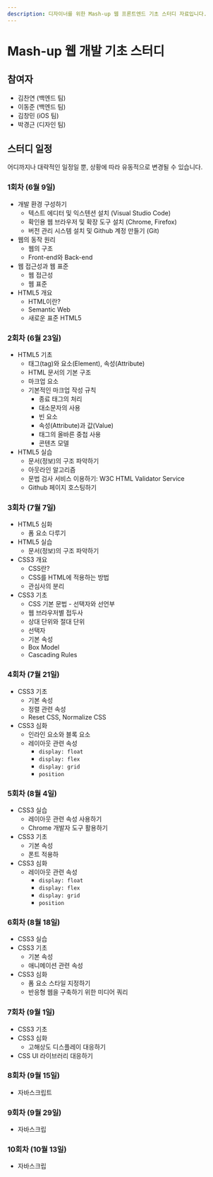 ```yaml
---
description: 디자이너를 위한 Mash-up 웹 프론트엔드 기초 스터디 자료입니다.
---
```


# Mash-up 웹 개발 기초 스터디

## 참여자

* 김찬연 (백엔드 팀)
* 이동준 (백엔드 팀)
* 김창민 (iOS 팀)
* 박경근 (디자인 팀)

## 스터디 일정

어디까지나 대략적인 일정일 뿐, 상황에 따라 유동적으로 변경될 수 있습니다.

### 1회차 \(6월 9일\)

* 개발 환경 구성하기
  * 텍스트 에디터 및 익스텐션 설치 \(Visual Studio Code\)
  * 확인용 웹 브라우저 및 확장 도구 설치 \(Chrome, Firefox\)
  * 버전 관리 시스템 설치 및 Github 계정 만들기 \(Git\)
* 웹의 동작 원리
  * 웹의 구조
  * Front-end와 Back-end
* 웹 접근성과 웹 표준
  * 웹 접근성
  * 웹 표준
* HTML5 개요
  * HTML이란?
  * Semantic Web
  * 새로운 표준 HTML5

### 2회차 \(6월 23일\)

* HTML5 기초
  * 태그\(tag\)와 요소\(Element\), 속성\(Attribute\)
  * HTML 문서의 기본 구조
  * 마크업 요소
  * 기본적인 마크업 작성 규칙
    * 종료 태그의 처리
    * 대소문자의 사용
    * 빈 요소
    * 속성\(Attribute\)과 값\(Value\)
    * 태그의 올바른 중첩 사용
    * 콘텐츠 모델
* HTML5 실습
  * 문서\(정보\)의 구조 파악하기
  * 아웃라인 알고리즘
  * 문법 검사 서비스 이용하기: W3C HTML Validator Service
  * Github 페이지 호스팅하기

### 3회차 \(7월 7일\)

* HTML5 심화
  * 폼 요소 다루기
* HTML5 실습
  * 문서\(정보\)의 구조 파악하기
* CSS3 개요
  * CSS란?
  * CSS를 HTML에 적용하는 방법
  * 관심사의 분리
* CSS3 기초
  * CSS 기본 문법 - 선택자와 선언부
  * 웹 브라우저별 접두사
  * 상대 단위와 절대 단위
  * 선택자
  * 기본 속성
  * Box Model
  * Cascading Rules

### 4회차 \(7월 21일\)

* CSS3 기초
  * 기본 속성
  * 정렬 관련 속성
  * Reset CSS, Normalize CSS
* CSS3 심화
  * 인라인 요소와 블록 요소
  * 레이아웃 관련 속성
    * `display: float`
    * `display: flex`
    * `display: grid`
    * `position`

### 5회차 \(8월 4일\)

* CSS3 실습
  * 레이아웃 관련 속성 사용하기
  * Chrome 개발자 도구 활용하기
* CSS3 기초
  * 기본 속성
  * 폰트 적용하
* CSS3 심화
  * 레이아웃 관련 속성
    * `display: float`
    * `display: flex`
    * `display: grid`
    * `position`

### 6회차 \(8월 18일\)

* CSS3 실습
* CSS3 기초
  * 기본 속성
  * 애니메이션 관련 속성
* CSS3 심화
  * 폼 요소 스타일 지정하기
  * 반응형 웹을 구축하기 위한 미디어 쿼리

### 7회차 \(9월 1일\)

* CSS3 기초
* CSS3 심화
  * 고해상도 디스플레이 대응하기
* CSS UI 라이브러리 대응하기

### 8회차 \(9월 15일\)

* 자바스크립트

### 9회차 \(9월 29일\)

* 자바스크립

### 10회차 \(10월 13일\)

* 자바스크립


